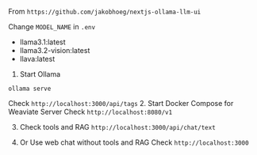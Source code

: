 From `https://github.com/jakobhoeg/nextjs-ollama-llm-ui`

Change `MODEL_NAME` in `.env`

- llama3.1:latest
- llama3.2-vision:latest
- llava:latest

1. Start Ollama
```
ollama serve
```
Check `http://localhost:3000/api/tags`
2. Start Docker Compose for Weaviate Server 
Check `http://localhost:8080/v1`

3. Check tools and RAG
`http://localhost:3000/api/chat/text`

4. Or Use web chat without tools and RAG
Check `http://localhost:3000`
